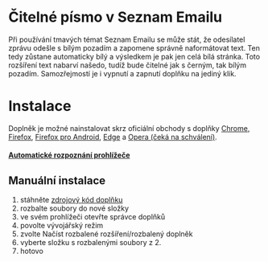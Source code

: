 # Čitelné písmo v Seznam Emailu
Při používání tmavých témat Seznam Emailu se může stát, že odesílatel zprávu odešle s bílým pozadím a zapomene správně naformátovat text. Ten tedy zůstane automaticky bílý a výsledkem je pak jen celá bílá stránka. Toto rozšíření text nabarví našedo, tudíž bude čitelné jak s černým, tak bílým pozadím. Samozřejmostí je i vypnutí a zapnutí doplňku na jediný klik.
# Instalace
Doplněk je možné nainstalovat skrz oficiální obchody s doplňky [Chrome](https://chrome.google.com/webstore/detail/%C4%8Diteln%C3%A9-p%C3%ADsmo-v-seznam-em/iegcaloncdbbdnlfandkjgjgagkabcii), [Firefox](https://addons.mozilla.org/firefox/addon/cpvse/), [Firefox pro Android](https://addons.mozilla.org/android/addon/cpvse/), [Edge](https://microsoftedge.microsoft.com/addons/detail/aningpekdbmgmhimcemdakjhicbmbpdm) a [Opera (čeká na schválení)](https://addons.opera.com/extensions/details/citelne-pismo-v-seznam-emailu/).
#### [Automatické rozpoznání prohlížeče](https://hnr.li/cpvse)
## Manuální instalace
1. stáhněte [zdrojový kód doplňku](https://github.com/henryolik/CPvSE/archive/master.zip)
2. rozbalte soubory do nové složky
3. ve svém prohlížeči otevřte správce doplňků
4. povolte vývojářský režim
5. zvolte Načíst rozbalené rozšíření/rozbalený doplněk
6. vyberte složku s rozbalenými soubory z 2.
7. hotovo
